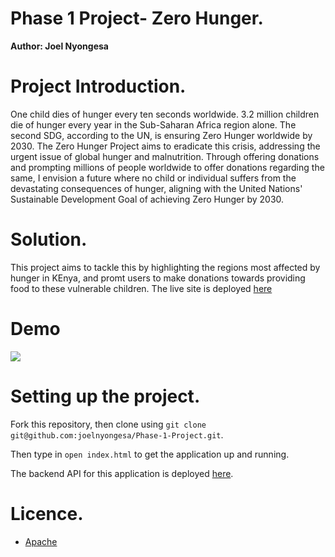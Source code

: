 # Phase 1 Project- Zero Hunger.
**Author: Joel Nyongesa**

# Project Introduction.
One child dies of hunger every ten seconds worldwide. 3.2 million children die of hunger every year in the Sub-Saharan Africa region alone. The second SDG, according to the UN, is ensuring Zero Hunger worldwide by 2030. The Zero Hunger Project aims to eradicate this crisis, addressing the urgent issue of global hunger and malnutrition. Through offering donations and prompting millions of people worldwide to offer donations regarding the same, I envision a future where no child or individual suffers from the devastating consequences of hunger, aligning with the United Nations' Sustainable Development Goal of achieving Zero Hunger by 2030.


# Solution.
This project aims to tackle this by highlighting the regions most affected by hunger in KEnya, and promt users to make donations towards providing food to these vulnerable children. The live site is deployed [here](https://joelnyongesa.github.io/Phase-1-Project/)

# Demo
<img src='./images/demo.gif'>


# Setting up the project.
Fork this repository, then clone using `git clone git@github.com:joelnyongesa/Phase-1-Project.git`.

Then type in `open index.html` to get the application up and running.

The backend API for this application is deployed [here](https://zero-hunger-server.onrender.com/zero-hunger). 


# Licence.
* [Apache](http://www.apache.org/licenses/)